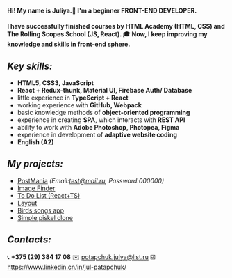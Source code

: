 #### Hi! My name is Juliya.👋 I'm a beginner FRONT-END DEVELOPER.
#### I have successfully finished courses by HTML Academy (HTML, CSS) and The Rolling Scopes School (JS, React). 🎓 Now, I keep improving my knowledge and skills in front-end sphere.


## *Key skills:*
- **HTML5, CSS3, JavaScript**
- **React + Redux-thunk, Material UI, Firebase Auth/ Database**
- little experience in **TypeScript + React**
- working experience with **GitHub, Webpack**
- basic knowledge methods of **object-oriented programming**
- experience in creating **SPA**, which interacts with **REST API**
- ability to work with **Adobe Photoshop, Photopea, Figma**
- experience in development of **adaptive website coding**
- **English (A2)**

## *My projects:*
- [PostMania](https://post-mania.web.app/) *(Email:test@mail.ru, Password:000000)*
- [Image Finder](https://image-finder-web.netlify.app/)
- [To Do List (React+TS)](https://tooo-dooo-list.netlify.app/)
- [Layout](https://jul-333.github.io/Layout/)
- [Birds songs app](https://song-bird-app.netlify.app)
- [Simple piskel clone](https://simple-piskel-clone-app.web.app/)

## *Contacts:*
📞 **+375 (29) 384 17 08**
✉️ potapchuk.julya@list.ru
☑️  https://www.linkedin.cn/in/jul-patapchuk/


<!--
**Jul-333/Jul-333** is a ✨ _special_ ✨ repository because its `README.md` (this file) appears on your GitHub profile.

Here are some ideas to get you started:

- 🔭 I’m currently working on ...
- 🌱 I’m currently learning ...
- 👯 I’m looking to collaborate on ...
- 🤔 I’m looking for help with ...
- 💬 Ask me about ...
- 📫 How to reach me: ...
- 😄 Pronouns: ...
- ⚡ Fun fact: ...
-->
